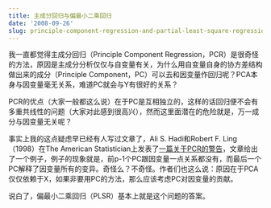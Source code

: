 ```yaml
---
title: 主成分回归与偏最小二乘回归
date: '2008-09-26'
slug: principle-component-regression-and-partial-least-square-regression
---
```


我一直都觉得主成分回归（Principle Component Regression，PCR）是很奇怪的方法，原因是主成分分析仅仅与自变量有关，为什么用自变量自身的协方差结构做出来的成分（Principle Component，PC）可以去和因变量作回归呢？PCA本身与因变量毫无关系，难道PC就会与Y有很好的关系？

PCR的优点（大家一般都这么说）在于PC是互相独立的，这样的话回归便不会有多重共线性的问题（大家对此感到很高兴），然而这里面潜在的危险就是，万一成分与因变量无关呢？

事实上我的这点疑虑早已经有人写过文章了，Ali S. Hadi和Robert F. Ling（1998）在The American Statistician上发表了[一篇关于PCR的警告](http://www.jstor.org/stable/info/2685559)，文章给出了一个例子，例子的现象就是，前p-1个PC跟因变量一点关系都没有，而最后一个PC解释了因变量所有的变异。奇怪么？不奇怪。作者们也这么说：原因在于PCA仅仅依赖于X，如果非要用PC的方法，那么应该考虑PC对因变量的贡献。

说白了，偏最小二乘回归（PLSR）基本上就是这个问题的答案。
